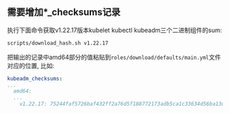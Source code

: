 ## 需要增加*_checksums记录

执行下面命令获取v1.22.17版本kubelet kubectl kubeadm三个二进制组件的sum:

```sh
scripts/download_hash.sh v1.22.17
```

把输出的记录中amd64部分的值粘贴到`roles/download/defaults/main.yml`文件对应的位置, 比如:

```yaml
kubeadm_checksums:
...
  amd64:
  ...
    v1.22.17: 75244faf5726baf432ff2a76d5f188772173adb5ca1c33634d56ba13dbd6e4dc
```
